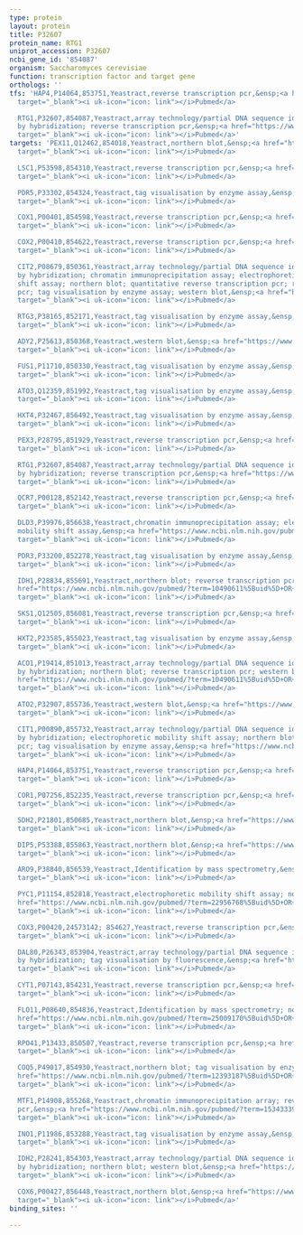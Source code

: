 ```yaml
---
type: protein
layout: protein
title: P32607
protein_name: RTG1
uniprot_accession: P32607
ncbi_gene_id: '854087'
organism: Saccharomyces cerevisiae
function: transcription factor and target gene
orthologs: ''
tfs: 'HAP4,P14064,853751,Yeastract,reverse transcription pcr,&ensp;<a href="https://www.ncbi.nlm.nih.gov/pubmed/?term=26787838%5Buid%5D+OR+24170807%5Buid%5D"
  target="_blank"><i uk-icon="icon: link"></i>Pubmed</a>

  RTG1,P32607,854087,Yeastract,array technology/partial DNA sequence identification
  by hybridization; reverse transcription pcr,&ensp;<a href="https://www.ncbi.nlm.nih.gov/pubmed/?term=20385592%5Buid%5D+OR+26787838%5Buid%5D+OR+24170807%5Buid%5D"
  target="_blank"><i uk-icon="icon: link"></i>Pubmed</a>'
targets: 'PEX11,Q12462,854018,Yeastract,northern blot,&ensp;<a href="https://www.ncbi.nlm.nih.gov/pubmed/?term=7629125%5Buid%5D+OR+24170807%5Buid%5D"
  target="_blank"><i uk-icon="icon: link"></i>Pubmed</a>

  LSC1,P53598,854310,Yeastract,reverse transcription pcr,&ensp;<a href="https://www.ncbi.nlm.nih.gov/pubmed/?term=26787838%5Buid%5D+OR+24170807%5Buid%5D"
  target="_blank"><i uk-icon="icon: link"></i>Pubmed</a>

  PDR5,P33302,854324,Yeastract,tag visualisation by enzyme assay,&ensp;<a href="https://www.ncbi.nlm.nih.gov/pubmed/?term=10980204%5Buid%5D+OR+24170807%5Buid%5D"
  target="_blank"><i uk-icon="icon: link"></i>Pubmed</a>

  COX1,P00401,854598,Yeastract,reverse transcription pcr,&ensp;<a href="https://www.ncbi.nlm.nih.gov/pubmed/?term=26787838%5Buid%5D+OR+24170807%5Buid%5D"
  target="_blank"><i uk-icon="icon: link"></i>Pubmed</a>

  COX2,P00410,854622,Yeastract,reverse transcription pcr,&ensp;<a href="https://www.ncbi.nlm.nih.gov/pubmed/?term=26787838%5Buid%5D+OR+24170807%5Buid%5D"
  target="_blank"><i uk-icon="icon: link"></i>Pubmed</a>

  CIT2,P08679,850361,Yeastract,array technology/partial DNA sequence identification
  by hybridization; chromatin immunoprecipitation assay; electrophoretic mobility
  shift assay; northern blot; quantitative reverse transcription pcr; reverse transcription
  pcr; tag visualisation by enzyme assay; western blot,&ensp;<a href="https://www.ncbi.nlm.nih.gov/pubmed/?term=10490611%5Buid%5D+OR+9032238%5Buid%5D+OR+11179416%5Buid%5D+OR+22956768%5Buid%5D+OR+8422683%5Buid%5D+OR+20162531%5Buid%5D+OR+21841001%5Buid%5D+OR+12966084%5Buid%5D+OR+24170807%5Buid%5D+OR+30185617%5Buid%5D+OR+27427385%5Buid%5D"
  target="_blank"><i uk-icon="icon: link"></i>Pubmed</a>

  RTG3,P38165,852171,Yeastract,tag visualisation by enzyme assay,&ensp;<a href="https://www.ncbi.nlm.nih.gov/pubmed/?term=20162531%5Buid%5D+OR+24170807%5Buid%5D"
  target="_blank"><i uk-icon="icon: link"></i>Pubmed</a>

  ADY2,P25613,850368,Yeastract,western blot,&ensp;<a href="https://www.ncbi.nlm.nih.gov/pubmed/?term=26992228%5Buid%5D+OR+24170807%5Buid%5D"
  target="_blank"><i uk-icon="icon: link"></i>Pubmed</a>

  FUS1,P11710,850330,Yeastract,tag visualisation by enzyme assay,&ensp;<a href="https://www.ncbi.nlm.nih.gov/pubmed/?term=24170807%5Buid%5D+OR+20333241%5Buid%5D"
  target="_blank"><i uk-icon="icon: link"></i>Pubmed</a>

  ATO3,Q12359,851992,Yeastract,tag visualisation by enzyme assay,&ensp;<a href="https://www.ncbi.nlm.nih.gov/pubmed/?term=12966084%5Buid%5D+OR+24170807%5Buid%5D"
  target="_blank"><i uk-icon="icon: link"></i>Pubmed</a>

  HXT4,P32467,856492,Yeastract,tag visualisation by enzyme assay,&ensp;<a href="https://www.ncbi.nlm.nih.gov/pubmed/?term=24170807%5Buid%5D+OR+8816466%5Buid%5D"
  target="_blank"><i uk-icon="icon: link"></i>Pubmed</a>

  PEX3,P28795,851929,Yeastract,reverse transcription pcr,&ensp;<a href="https://www.ncbi.nlm.nih.gov/pubmed/?term=28321934%5Buid%5D+OR+24170807%5Buid%5D"
  target="_blank"><i uk-icon="icon: link"></i>Pubmed</a>

  RTG1,P32607,854087,Yeastract,array technology/partial DNA sequence identification
  by hybridization; reverse transcription pcr,&ensp;<a href="https://www.ncbi.nlm.nih.gov/pubmed/?term=20385592%5Buid%5D+OR+26787838%5Buid%5D+OR+24170807%5Buid%5D"
  target="_blank"><i uk-icon="icon: link"></i>Pubmed</a>

  QCR7,P00128,852142,Yeastract,reverse transcription pcr,&ensp;<a href="https://www.ncbi.nlm.nih.gov/pubmed/?term=26787838%5Buid%5D+OR+24170807%5Buid%5D"
  target="_blank"><i uk-icon="icon: link"></i>Pubmed</a>

  DLD3,P39976,856638,Yeastract,chromatin immunoprecipitation assay; electrophoretic
  mobility shift assay,&ensp;<a href="https://www.ncbi.nlm.nih.gov/pubmed/?term=24170807%5Buid%5D+OR+22956768%5Buid%5D+OR+10509019%5Buid%5D"
  target="_blank"><i uk-icon="icon: link"></i>Pubmed</a>

  PDR3,P33200,852278,Yeastract,tag visualisation by enzyme assay,&ensp;<a href="https://www.ncbi.nlm.nih.gov/pubmed/?term=10980204%5Buid%5D+OR+24170807%5Buid%5D"
  target="_blank"><i uk-icon="icon: link"></i>Pubmed</a>

  IDH1,P28834,855691,Yeastract,northern blot; reverse transcription pcr; western blot,&ensp;<a
  href="https://www.ncbi.nlm.nih.gov/pubmed/?term=10490611%5Buid%5D+OR+26787838%5Buid%5D+OR+24170807%5Buid%5D+OR+21841001%5Buid%5D"
  target="_blank"><i uk-icon="icon: link"></i>Pubmed</a>

  SKS1,Q12505,856081,Yeastract,reverse transcription pcr,&ensp;<a href="https://www.ncbi.nlm.nih.gov/pubmed/?term=24603354%5Buid%5D+OR+24170807%5Buid%5D"
  target="_blank"><i uk-icon="icon: link"></i>Pubmed</a>

  HXT2,P23585,855023,Yeastract,tag visualisation by enzyme assay,&ensp;<a href="https://www.ncbi.nlm.nih.gov/pubmed/?term=24170807%5Buid%5D+OR+8816466%5Buid%5D"
  target="_blank"><i uk-icon="icon: link"></i>Pubmed</a>

  ACO1,P19414,851013,Yeastract,array technology/partial DNA sequence identification
  by hybridization; northern blot; reverse transcription pcr; western blot,&ensp;<a
  href="https://www.ncbi.nlm.nih.gov/pubmed/?term=10490611%5Buid%5D+OR+11179416%5Buid%5D+OR+17698960%5Buid%5D+OR+21841001%5Buid%5D+OR+24170807%5Buid%5D+OR+15692048%5Buid%5D+OR+27427385%5Buid%5D"
  target="_blank"><i uk-icon="icon: link"></i>Pubmed</a>

  ATO2,P32907,855736,Yeastract,western blot,&ensp;<a href="https://www.ncbi.nlm.nih.gov/pubmed/?term=26992228%5Buid%5D+OR+24170807%5Buid%5D"
  target="_blank"><i uk-icon="icon: link"></i>Pubmed</a>

  CIT1,P00890,855732,Yeastract,array technology/partial DNA sequence identification
  by hybridization; electrophoretic mobility shift assay; northern blot; reverse transcription
  pcr; tag visualisation by enzyme assay,&ensp;<a href="https://www.ncbi.nlm.nih.gov/pubmed/?term=10490611%5Buid%5D+OR+11179416%5Buid%5D+OR+19720830%5Buid%5D+OR+26787838%5Buid%5D+OR+24170807%5Buid%5D"
  target="_blank"><i uk-icon="icon: link"></i>Pubmed</a>

  HAP4,P14064,853751,Yeastract,reverse transcription pcr,&ensp;<a href="https://www.ncbi.nlm.nih.gov/pubmed/?term=26787838%5Buid%5D+OR+24170807%5Buid%5D"
  target="_blank"><i uk-icon="icon: link"></i>Pubmed</a>

  COR1,P07256,852235,Yeastract,reverse transcription pcr,&ensp;<a href="https://www.ncbi.nlm.nih.gov/pubmed/?term=26787838%5Buid%5D+OR+24170807%5Buid%5D"
  target="_blank"><i uk-icon="icon: link"></i>Pubmed</a>

  SDH2,P21801,850685,Yeastract,northern blot,&ensp;<a href="https://www.ncbi.nlm.nih.gov/pubmed/?term=19720830%5Buid%5D+OR+24170807%5Buid%5D"
  target="_blank"><i uk-icon="icon: link"></i>Pubmed</a>

  DIP5,P53388,855863,Yeastract,northern blot,&ensp;<a href="https://www.ncbi.nlm.nih.gov/pubmed/?term=12966084%5Buid%5D+OR+24170807%5Buid%5D"
  target="_blank"><i uk-icon="icon: link"></i>Pubmed</a>

  ARO9,P38840,856539,Yeastract,Identification by mass spectrometry,&ensp;<a href="https://www.ncbi.nlm.nih.gov/pubmed/?term=23388641%5Buid%5D+OR+24170807%5Buid%5D"
  target="_blank"><i uk-icon="icon: link"></i>Pubmed</a>

  PYC1,P11154,852818,Yeastract,electrophoretic mobility shift assay; northern blot,&ensp;<a
  href="https://www.ncbi.nlm.nih.gov/pubmed/?term=22956768%5Buid%5D+OR+9682484%5Buid%5D+OR+24170807%5Buid%5D"
  target="_blank"><i uk-icon="icon: link"></i>Pubmed</a>

  COX3,P00420,24573142; 854627,Yeastract,reverse transcription pcr,&ensp;<a href="https://www.ncbi.nlm.nih.gov/pubmed/?term=26787838%5Buid%5D+OR+24170807%5Buid%5D"
  target="_blank"><i uk-icon="icon: link"></i>Pubmed</a>

  DAL80,P26343,853904,Yeastract,array technology/partial DNA sequence identification
  by hybridization; tag visualisation by fluorescence,&ensp;<a href="https://www.ncbi.nlm.nih.gov/pubmed/?term=20385592%5Buid%5D+OR+24170807%5Buid%5D+OR+19521502%5Buid%5D"
  target="_blank"><i uk-icon="icon: link"></i>Pubmed</a>

  CYT1,P07143,854231,Yeastract,reverse transcription pcr,&ensp;<a href="https://www.ncbi.nlm.nih.gov/pubmed/?term=26787838%5Buid%5D+OR+24170807%5Buid%5D"
  target="_blank"><i uk-icon="icon: link"></i>Pubmed</a>

  FLO11,P08640,854836,Yeastract,Identification by mass spectrometry; northern blot,&ensp;<a
  href="https://www.ncbi.nlm.nih.gov/pubmed/?term=25009170%5Buid%5D+OR+23388641%5Buid%5D+OR+24170807%5Buid%5D"
  target="_blank"><i uk-icon="icon: link"></i>Pubmed</a>

  RPO41,P13433,850507,Yeastract,reverse transcription pcr,&ensp;<a href="https://www.ncbi.nlm.nih.gov/pubmed/?term=26787838%5Buid%5D+OR+24170807%5Buid%5D"
  target="_blank"><i uk-icon="icon: link"></i>Pubmed</a>

  COQ5,P49017,854930,Yeastract,northern blot; tag visualisation by enzyme assay,&ensp;<a
  href="https://www.ncbi.nlm.nih.gov/pubmed/?term=12393187%5Buid%5D+OR+24170807%5Buid%5D"
  target="_blank"><i uk-icon="icon: link"></i>Pubmed</a>

  MTF1,P14908,855268,Yeastract,chromatin immunoprecipitation array; reverse transcription
  pcr,&ensp;<a href="https://www.ncbi.nlm.nih.gov/pubmed/?term=15343339%5Buid%5D+OR+26787838%5Buid%5D+OR+24170807%5Buid%5D"
  target="_blank"><i uk-icon="icon: link"></i>Pubmed</a>

  INO1,P11986,853288,Yeastract,tag visualisation by enzyme assay,&ensp;<a href="https://www.ncbi.nlm.nih.gov/pubmed/?term=20935143%5Buid%5D+OR+24170807%5Buid%5D"
  target="_blank"><i uk-icon="icon: link"></i>Pubmed</a>

  IDH2,P28241,854303,Yeastract,array technology/partial DNA sequence identification
  by hybridization; northern blot; western blot,&ensp;<a href="https://www.ncbi.nlm.nih.gov/pubmed/?term=11179416%5Buid%5D+OR+10490611%5Buid%5D+OR+24170807%5Buid%5D+OR+21841001%5Buid%5D"
  target="_blank"><i uk-icon="icon: link"></i>Pubmed</a>

  COX6,P00427,856448,Yeastract,northern blot,&ensp;<a href="https://www.ncbi.nlm.nih.gov/pubmed/?term=19720830%5Buid%5D+OR+24170807%5Buid%5D"
  target="_blank"><i uk-icon="icon: link"></i>Pubmed</a>'
binding_sites: ''

---
```

